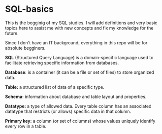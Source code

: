 # SQL-basics
This is the begginig of my SQL studies.
I will add definitions and very basic topics here to assist me with new concepts and fix my knowledge for the future.

Since I don't have an IT background, everything in this repo will be for absolute begginers.


**SQL** (Structured Query Language) is a domain-specific language used to facilitate retrieving specific information from databases.

**Database:** is a container (it can be a file or set of files) to store organized data.

**Table:** a structured list of data of a specific type.

**Schema:** information about database and table layout and properties.

**Datatype:** a type of allowed data. Every table column has an associated datatype that restricts (or allows) specific data in that column.

**Primary key:** a column (or set of columns) whose values uniquely identify every row in a table.

